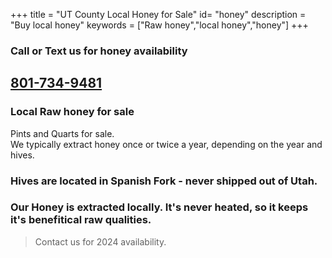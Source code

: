 +++
title = "UT County Local Honey for Sale"
id= "honey"
description = "Buy local honey"
keywords = ["Raw honey","local honey","honey"]
+++

### Call or Text us for honey availability
## [801-734-9481](tel:8017349481)

### **Local Raw honey for sale** 
Pints and Quarts for sale.  
We typically extract honey once or twice a year, depending on the year and hives. 

### Hives are located in Spanish Fork - never shipped out of Utah.

### Our Honey is extracted locally. It's never heated, so it keeps it's benefitical raw qualities. 

> Contact us for 2024 availability. 
